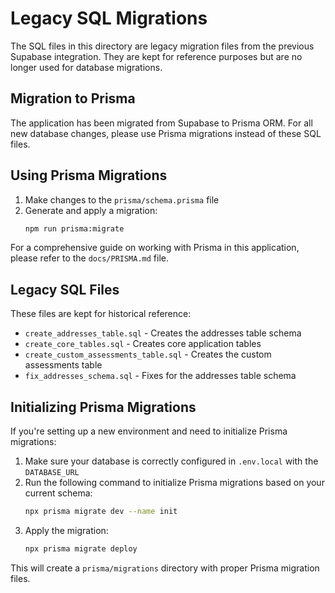 # Legacy SQL Migrations

The SQL files in this directory are legacy migration files from the previous Supabase integration. They are kept for reference purposes but are no longer used for database migrations.

## Migration to Prisma

The application has been migrated from Supabase to Prisma ORM. For all new database changes, please use Prisma migrations instead of these SQL files.

## Using Prisma Migrations

1. Make changes to the `prisma/schema.prisma` file
2. Generate and apply a migration:
   ```bash
   npm run prisma:migrate
   ```

For a comprehensive guide on working with Prisma in this application, please refer to the `docs/PRISMA.md` file.

## Legacy SQL Files

These files are kept for historical reference:

- `create_addresses_table.sql` - Creates the addresses table schema
- `create_core_tables.sql` - Creates core application tables
- `create_custom_assessments_table.sql` - Creates the custom assessments table
- `fix_addresses_schema.sql` - Fixes for the addresses table schema

## Initializing Prisma Migrations

If you're setting up a new environment and need to initialize Prisma migrations:

1. Make sure your database is correctly configured in `.env.local` with the `DATABASE_URL`
2. Run the following command to initialize Prisma migrations based on your current schema:
   ```bash
   npx prisma migrate dev --name init
   ```
3. Apply the migration:
   ```bash
   npx prisma migrate deploy
   ```

This will create a `prisma/migrations` directory with proper Prisma migration files.